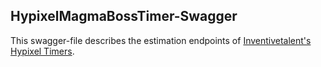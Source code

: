 ## HypixelMagmaBossTimer-Swagger
This swagger-file describes the estimation endpoints of [Inventivetalent's Hypixel Timers](https://github.com/InventivetalentDev/HypixelMagmaBossTimer).